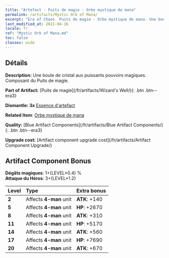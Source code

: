 ```yaml
---
title: "Artefact - Puits de magie - Orbe mystique de mana"
permalink: /artifacts/Mystic Orb of Mana/
excerpt: "Era of Chaos  Puits de magie - Orbe mystique de mana. Une boule de cristal aux puissants pouvoirs magiques. Composant du Puits de magie."
last_modified_at: 2021-04-16
locale: fr
ref: "Mystic Orb of Mana.md"
toc: false
classes: wide
---
```




## Détails

 **Description:** Une boule de cristal aux puissants pouvoirs magiques. Composant du Puits de magie.

 **Part of Artifact:** [Puits de magie](/fr/artifacts/Wizard's Well/){: .btn .btn--era3}

 **Dismantle: 3x** [Essence d'artefact](/fr/Items/con_905/)

 **Related Item**: [Orbe mystique de mana](/fr/Items/art_114/)

 **Quality:** [Blue Artifact Components](/fr/artifacts/Blue Artifact Components/){: .btn .btn--era3}

 **Upgrade cost:** [Artifact component upgrade cost](/fr/artifacts/Artifact Component Upgrade/)

## Artifact Component Bonus

  **Dégâts magiques**: 1+(LEVEL\*0.4) %<br/>**Attaque du Héros**: 3+(LEVEL\*1.2)

  |  Level  | Type |    Extra bonus  | 
  |:--------|:-----|:----------------| 
  | **2** | Affects **4-man** unit | **ATK**: +140 | 
  | **5** | Affects **4-man** unit | **HP**: +2670 | 
  | **8** | Affects **4-man** unit | **ATK**: +310 | 
  | **11** | Affects **4-man** unit | **HP**: +5170 | 
  | **14** | Affects **4-man** unit | **ATK**: +560 | 
  | **17** | Affects **4-man** unit | **HP**: +7690 | 
  | **20** | Affects **4-man** unit | **ATK**: +670 | 
